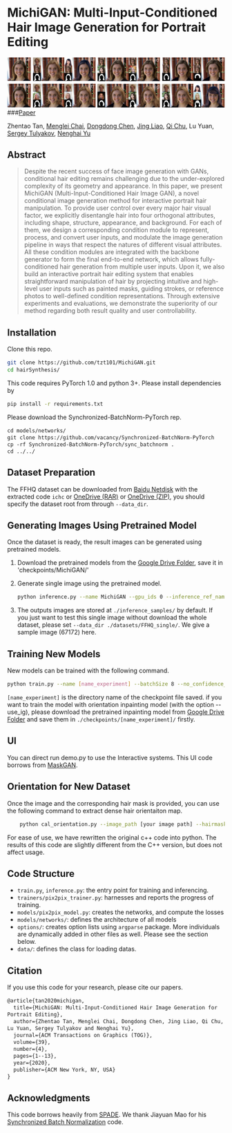 
# MichiGAN: Multi-Input-Conditioned Hair Image Generation for Portrait Editing
![Teaser](data/teaser.jpg)
###[Paper](https://mlchai.com/files/tan2020michigan.pdf)

Zhentao Tan, [Menglei Chai](https://mlchai.com/), [Dongdong Chen](http://www.dongdongchen.bid/), [Jing Liao](https://liaojing.github.io/html/index.html), [Qi Chu](https://scholar.google.com/citations?user=JZjOMdsAAAAJ&hl=en), Lu Yuan, [Sergey Tulyakov](http://www.stulyakov.com/), [Nenghai Yu](https://scholar.google.com/citations?user=7620QAMAAAAJ&hl=zh-CN)

## Abstract
>Despite the recent success of face image generation with GANs, conditional hair editing remains challenging due to the under-explored complexity of its geometry and appearance. In this paper, we present MichiGAN (Multi-Input-Conditioned Hair Image GAN), a novel conditional image generation method for interactive portrait hair manipulation. To provide user control over every major hair visual factor, we explicitly disentangle hair into four orthogonal attributes, including shape, structure, appearance, and background. For each of them, we design a corresponding condition module to represent, process, and convert user inputs, and modulate the image generation pipeline in ways that respect the natures of different visual attributes. All these condition modules are integrated with the backbone generator to form the final end-to-end network, which allows fully-conditioned hair generation from multiple user inputs. Upon it, we also build an interactive portrait hair editing system that enables straightforward manipulation of hair by projecting intuitive and high-level user inputs such as painted masks, guiding strokes, or reference photos to well-defined condition representations. Through extensive experiments and evaluations, we demonstrate the superiority of our method regarding both result quality and user controllability.


## Installation

Clone this repo.
```bash
git clone https://github.com/tzt101/MichiGAN.git
cd hairSynthesis/
```

This code requires PyTorch 1.0 and python 3+. Please install dependencies by
```bash
pip install -r requirements.txt
```

Please download the Synchronized-BatchNorm-PyTorch rep.
```
cd models/networks/
git clone https://github.com/vacancy/Synchronized-BatchNorm-PyTorch
cp -rf Synchronized-BatchNorm-PyTorch/sync_batchnorm .
cd ../../
```

## Dataset Preparation

The FFHQ dataset can be downloaded from [Baidu Netdisk](https://pan.baidu.com/s/1jI0EThBSgVRB_bgPype8pg) with the extracted code `ichc` or [OneDrive (RAR)](https://mailustceducn-my.sharepoint.com/:u:/g/personal/tzt_mail_ustc_edu_cn/ES2Ig_Nmmh1Jglv_T1VJzBgBbbxgdAnjDVVhJU1SzqIugA) or [OneDrive (ZIP)](https://mailustceducn-my.sharepoint.com/:u:/g/personal/tzt_mail_ustc_edu_cn/ES_I8Z09JZVJocoFvo-1aKEB3Ah7uI9C56JuMPMZhpXNqQ?e=9n61Lx), you should specify the dataset root from through `--data_dir`.

## Generating Images Using Pretrained Model

Once the dataset is ready, the result images can be generated using pretrained models.

1. Download the pretrained models from the [Google Drive Folder](https://drive.google.com/open?id=1Vxilcb82ax1Zlwy9wqHRu5-DCJuZFc_C), save it in 'checkpoints/MichiGAN/'

2. Generate single image using the pretrained model.
    ```bash
    python inference.py --name MichiGAN --gpu_ids 0 --inference_ref_name 67172 --inference_tag_name 67172 --inference_orient_name 67172 --netG spadeb --which_epoch 50 --use_encoder --noise_background --expand_mask_be --expand_th 5 --use_ig --load_size 512 --crop_size 512 --add_feat_zeros --data_dir [path_to_dataset]
    ```
3. The outputs images are stored at `./inference_samples/` by default. If you just want to test this single image without download the whole dataset, please set `--data_dir ./datasets/FFHQ_single/`. We give a sample image (67172) here.

## Training New Models

New models can be trained with the following command.

```bash
python train.py --name [name_experiment] --batchSize 8 --no_confidence_loss --gpu_ids 0,1,2,3,4,5,6,7 --no_style_loss --no_rgb_loss --no_content_loss --use_encoder --wide_edge 2 --no_background_loss --noise_background --random_expand_mask --use_ig --load_size 568 --crop_size 512 --data_dir [pah_to_dataset] ----checkpoints_dir ./checkpoints
```
`[name_experiment]` is the directory name of the checkpoint file saved. if you want to train the model with orientation inpainting model (with the option --use_ig), please download the pretrained inpainting model from [Google Drive Folder](https://drive.google.com/open?id=1Vxilcb82ax1Zlwy9wqHRu5-DCJuZFc_C) and save them in `./checkpoints/[name_experiment]/` firstly.

## UI

You can direct run demo.py to use the Interactive systems. This UI code borrows from [MaskGAN](https://github.com/switchablenorms/CelebAMask-HQ.git).

## Orientation for New Dataset

Once the image and the corresponding hair mask is provided, you can use the following command to extract dense hair orientaiton map.
```bash
    python cal_orientation.py --image_path [your image path] --hairmask_path [you hair mask path] --orientation_root [save root]
```
For ease of use, we have rewritten the original c++ code into python. The results of this code are slightly different from the C++ version, but does not affect usage.

## Code Structure

- `train.py`, `inference.py`: the entry point for training and inferencing.
- `trainers/pix2pix_trainer.py`: harnesses and reports the progress of training.
- `models/pix2pix_model.py`: creates the networks, and compute the losses
- `models/networks/`: defines the architecture of all models
- `options/`: creates option lists using `argparse` package. More individuals are dynamically added in other files as well. Please see the section below.
- `data/`: defines the class for loading datas.

## Citation
If you use this code for your research, please cite our papers.
```
@article{tan2020michigan,
  title={MichiGAN: Multi-Input-Conditioned Hair Image Generation for Portrait Editing},
  author={Zhentao Tan, Menglei Chai, Dongdong Chen, Jing Liao, Qi Chu, Lu Yuan, Sergey Tulyakov and Nenghai Yu},
  journal={ACM Transactions on Graphics (TOG)},
  volume={39},
  number={4},
  pages={1--13},
  year={2020},
  publisher={ACM New York, NY, USA}
}
```

## Acknowledgments
This code borrows heavily from [SPADE](https://github.com/NVlabs/SPADE.git). We thank Jiayuan Mao for his [Synchronized Batch Normalization](https://github.com/vacancy/Synchronized-BatchNorm-PyTorch) code.
